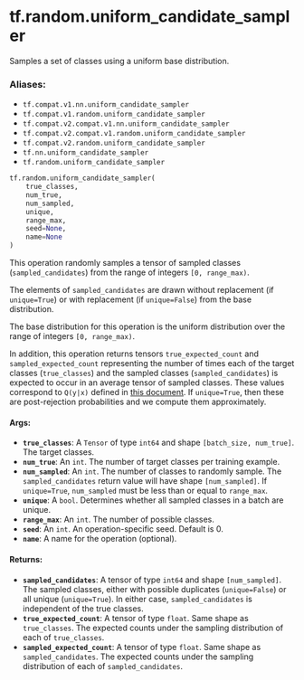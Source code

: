 <div itemscope itemtype="http://developers.google.com/ReferenceObject">
<meta itemprop="name" content="tf.random.uniform_candidate_sampler" />
<meta itemprop="path" content="Stable" />
</div>

# tf.random.uniform_candidate_sampler

Samples a set of classes using a uniform base distribution.

### Aliases:

* `tf.compat.v1.nn.uniform_candidate_sampler`
* `tf.compat.v1.random.uniform_candidate_sampler`
* `tf.compat.v2.compat.v1.nn.uniform_candidate_sampler`
* `tf.compat.v2.compat.v1.random.uniform_candidate_sampler`
* `tf.compat.v2.random.uniform_candidate_sampler`
* `tf.nn.uniform_candidate_sampler`
* `tf.random.uniform_candidate_sampler`

``` python
tf.random.uniform_candidate_sampler(
    true_classes,
    num_true,
    num_sampled,
    unique,
    range_max,
    seed=None,
    name=None
)
```

<!-- Placeholder for "Used in" -->

This operation randomly samples a tensor of sampled classes
(`sampled_candidates`) from the range of integers `[0, range_max)`.

The elements of `sampled_candidates` are drawn without replacement
(if `unique=True`) or with replacement (if `unique=False`) from
the base distribution.

The base distribution for this operation is the uniform distribution
over the range of integers `[0, range_max)`.

In addition, this operation returns tensors `true_expected_count`
and `sampled_expected_count` representing the number of times each
of the target classes (`true_classes`) and the sampled
classes (`sampled_candidates`) is expected to occur in an average
tensor of sampled classes.  These values correspond to `Q(y|x)`
defined in [this
document](http://www.tensorflow.org/extras/candidate_sampling.pdf).
If `unique=True`, then these are post-rejection probabilities and we
compute them approximately.

#### Args:


* <b>`true_classes`</b>: A `Tensor` of type `int64` and shape `[batch_size,
  num_true]`. The target classes.
* <b>`num_true`</b>: An `int`.  The number of target classes per training example.
* <b>`num_sampled`</b>: An `int`.  The number of classes to randomly sample. The
  `sampled_candidates` return value will have shape `[num_sampled]`. If
  `unique=True`, `num_sampled` must be less than or equal to `range_max`.
* <b>`unique`</b>: A `bool`. Determines whether all sampled classes in a batch are
  unique.
* <b>`range_max`</b>: An `int`. The number of possible classes.
* <b>`seed`</b>: An `int`. An operation-specific seed. Default is 0.
* <b>`name`</b>: A name for the operation (optional).


#### Returns:


* <b>`sampled_candidates`</b>: A tensor of type `int64` and shape `[num_sampled]`.  The
  sampled classes, either with possible duplicates (`unique=False`) or all
  unique (`unique=True`). In either case, `sampled_candidates` is
  independent of the true classes.
* <b>`true_expected_count`</b>: A tensor of type `float`.  Same shape as
  `true_classes`. The expected counts under the sampling distribution
  of each of `true_classes`.
* <b>`sampled_expected_count`</b>: A tensor of type `float`. Same shape as
  `sampled_candidates`. The expected counts under the sampling distribution
  of each of `sampled_candidates`.